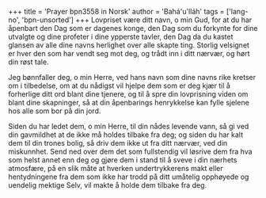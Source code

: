 +++
title = 'Prayer bpn3558 in Norsk'
author = 'Bahá'u'lláh'
tags = ['lang-no', 'bpn-unsorted']
+++
Lovpriset være ditt navn, o min Gud, for at du har åpenbart den Dag som er dagenes konge, den Dag som du forkynte for dine utvalgte og dine profeter i dine ypperste tavler, den Dag da du kastet glansen av alle dine navns herlighet over alle skapte ting. Storlig velsignet er hver den som har vendt seg mot deg, og trådt inn i ditt nærvær, og hørt din røst tale.
 
Jeg bønnfaller deg, o min Herre, ved hans navn som dine navns rike kretser om i tilbedelse, om at du nådigst vil hjelpe dem som er deg kjær til å forherlige ditt ord blant dine tjenere, og til å spre din lovprisning viden om blant dine skapninger, så at din åpenbarings henrykkelse kan fylle sjelene hos alle som bor på din jord.
 
Siden du har ledet dem, o min Herre, til din nådes levende vann, så gi ved din gavmildhet at de ikke må holdes tilbake fra deg; og siden du har kalt dem til din trones bolig, så driv dem ikke ut fra ditt nærvær, ved din miskunnhet. Send ned over dem det som fullstendig vil løsrive dem fra hva som helst annet enn deg og gjøre dem i stand til å sveve i din nærhets atmosfære, på en slik måte at hverken undertrykkerens makt eller hentydningene fra dem som ikke har trodd på ditt umåtelig opphøyede og uendelig mektige Selv, vil makte å holde dem tilbake fra deg.

